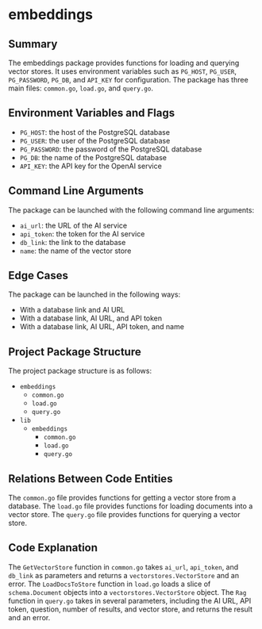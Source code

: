 # embeddings
## Summary
The embeddings package provides functions for loading and querying vector stores. It uses environment variables such as `PG_HOST`, `PG_USER`, `PG_PASSWORD`, `PG_DB`, and `API_KEY` for configuration. The package has three main files: `common.go`, `load.go`, and `query.go`.

## Environment Variables and Flags
* `PG_HOST`: the host of the PostgreSQL database
* `PG_USER`: the user of the PostgreSQL database
* `PG_PASSWORD`: the password of the PostgreSQL database
* `PG_DB`: the name of the PostgreSQL database
* `API_KEY`: the API key for the OpenAI service

## Command Line Arguments
The package can be launched with the following command line arguments:
* `ai_url`: the URL of the AI service
* `api_token`: the token for the AI service
* `db_link`: the link to the database
* `name`: the name of the vector store

## Edge Cases
The package can be launched in the following ways:
* With a database link and AI URL
* With a database link, AI URL, and API token
* With a database link, AI URL, API token, and name

## Project Package Structure
The project package structure is as follows:
* `embeddings`
	+ `common.go`
	+ `load.go`
	+ `query.go`
* `lib`
	+ `embeddings`
		- `common.go`
		- `load.go`
		- `query.go`

## Relations Between Code Entities
The `common.go` file provides functions for getting a vector store from a database. The `load.go` file provides functions for loading documents into a vector store. The `query.go` file provides functions for querying a vector store.

## Code Explanation
The `GetVectorStore` function in `common.go` takes `ai_url`, `api_token`, and `db_link` as parameters and returns a `vectorstores.VectorStore` and an error. The `LoadDocsToStore` function in `load.go` loads a slice of `schema.Document` objects into a `vectorstores.VectorStore` object. The `Rag` function in `query.go` takes in several parameters, including the AI URL, API token, question, number of results, and vector store, and returns the result and an error.

